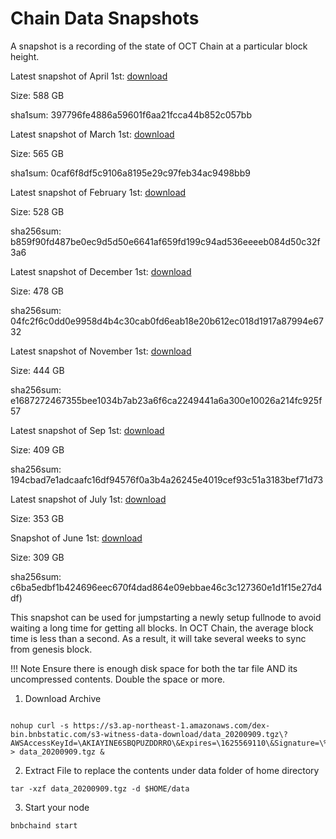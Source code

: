 # Chain Data Snapshots

A snapshot is a recording of the state of OCT Chain at a particular block height.

Latest snapshot of April 1st: [download](https://s3.ap-northeast-1.amazonaws.com/dex-bin.bnbstatic.com/s3-witness-data-download/data_20210401.tgz?AWSAccessKeyId=AKIAYINE6SBQPUZDDRRO&Expires=1643611407&Signature=DNHRq9emOD%2FwBLmNCU9aHt3ENI%3D)

Size: 588 GB

sha1sum: 397796fe4886a59601f6aa21fcca44b852c057bb

Latest snapshot of March 1st: [download](https://s3.ap-northeast-1.amazonaws.com/dex-bin.bnbstatic.com/s3-witness-data-download/data_20210311.tgz?AWSAccessKeyId=AKIAYINE6SBQPUZDDRRO&Expires=1641887091&Signature=djEqBjOX08KjyTexn3BDnELWxeQ%3D)

Size: 565 GB

sha1sum: 0caf6f8df5c9106a8195e29c97feb34ac9498bb9

Latest snapshot of February 1st: [download](https://s3.ap-northeast-1.amazonaws.com/dex-bin.bnbstatic.com/s3-witness-data-download/data_20210204.tgz?AWSAccessKeyId=AKIAYINE6SBQPUZDDRRO&Expires=1639896473&Signature=2ec7eJtgNH%2BlzidAz3hQi4Z6mP8%3D)

Size: 528 GB

sha256sum: b859f90fd487be0ec9d5d50e6641af659fd199c94ad536eeeeb084d50c32f3a6

Latest snapshot of December 1st: [download](https://s3.ap-northeast-1.amazonaws.com/dex-bin.bnbstatic.com/s3-witness-data-download/data_20201214.tgz?AWSAccessKeyId=AKIAYINE6SBQPUZDDRRO&Expires=1634008451&Signature=KDW0zfRhaku57b2EL1ojJw%2B6amQ%3D)

Size: 478 GB

sha256sum: 04fc2f6c0dd0e9958d4b4c30cab0fd6eab18e20b612ec018d1917a87994e6732

Latest snapshot of November 1st: [download](https://s3.ap-northeast-1.amazonaws.com/dex-bin.bnbstatic.com/s3-witness-data-download/data_20201102.tgz?AWSAccessKeyId=AKIAYINE6SBQPUZDDRRO&Expires=1630378354&Signature=j%2BEK4kNBGEzv8PrrG6GeJ3kkKUY%3D)

Size: 444 GB

sha256sum: e1687272467355bee1034b7ab23a6f6ca2249441a6a300e10026a214fc925f57

Latest snapshot of Sep 1st: [download](https://s3.ap-northeast-1.amazonaws.com/dex-bin.bnbstatic.com/s3-witness-data-download/data_20200909.tgz?AWSAccessKeyId=AKIAYINE6SBQPUZDDRRO&Expires=1625569110&Signature=%2BotMZCFW7bRSaK4DdRW6Qe3a4bw%3D)

Size: 409 GB

sha256sum: 194cbad7e1adcaafc16df94576f0a3b4a26245e4019cef93c51a3183bef71d73

Latest snapshot of July 1st: [download](https://s3.ap-northeast-1.amazonaws.com/dex-bin.bnbstatic.com/s3-witness-data-download/data_20200717.tgz?AWSAccessKeyId=AKIAYINE6SBQPUZDDRRO&Expires=1621148533&Signature=BQCDLF9UwALesZwGiW6mCfK5Kiw%3D)

Size: 353 GB

Snapshot of June 1st: [download](https://s3.ap-northeast-1.amazonaws.com/dex-bin.bnbstatic.com/s3-witness-data-download/data_back_20200601.zip?AWSAccessKeyId=AKIAYINE6SBQLLLS7OXI&Signature=BQlfX3ATfs%2Fj55qwi5q75feqga4%3D&Expires=1617016400)

Size: 309 GB

sha256sum: c6ba5edbf1b424696eec670f4dad864e09ebbae46c3c127360e1d1f15e27d4df)

This snapshot can be used for jumpstarting a newly setup fullnode to avoid waiting a long time for getting all blocks. In OCT Chain, the average block time is less than a second. As a result, it will take several weeks to sync from genesis block.


!!! Note
	Ensure there is enough disk space for both the tar file AND its uncompressed contents. Double the space or more.


1. Download Archive
```

nohup curl -s https://s3.ap-northeast-1.amazonaws.com/dex-bin.bnbstatic.com/s3-witness-data-download/data_20200909.tgz\?AWSAccessKeyId=\AKIAYINE6SBQPUZDDRRO\&Expires=\1625569110\&Signature=\%2BotMZCFW7bRSaK4DdRW6Qe3a4bw%3D > data_20200909.tgz &

```

2. Extract File to replace the contents under data folder of home directory
```
tar -xzf data_20200909.tgz -d $HOME/data
```

3. Start your node
```
bnbchaind start
```
